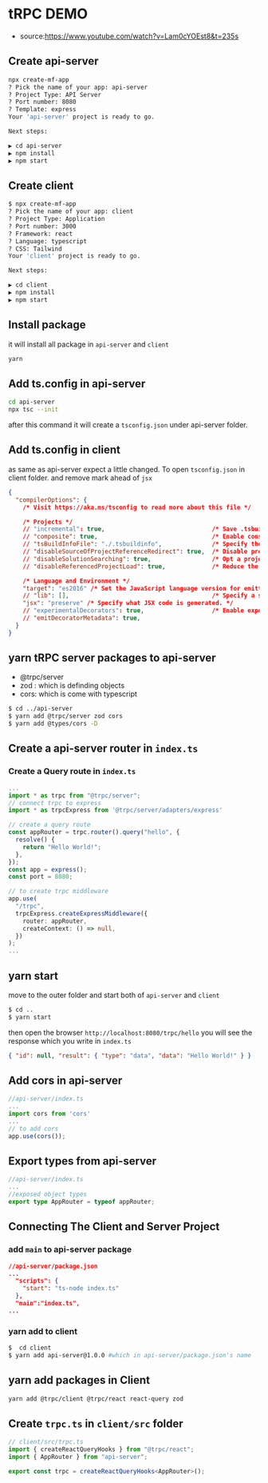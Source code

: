 # tRPC DEMO

- source:https://www.youtube.com/watch?v=Lam0cYOEst8&t=235s

## Create api-server

```bash
npx create-mf-app
? Pick the name of your app: api-server
? Project Type: API Server
? Port number: 8080
? Template: express
Your 'api-server' project is ready to go.

Next steps:

▶️ cd api-server
▶️ npm install
▶️ npm start
```

## Create client

```bash
$ npx create-mf-app
? Pick the name of your app: client
? Project Type: Application
? Port number: 3000
? Framework: react
? Language: typescript
? CSS: Tailwind
Your 'client' project is ready to go.

Next steps:

▶️ cd client
▶️ npm install
▶️ npm start
```

## Install package

it will install all package in `api-server` and `client`

```bash
yarn
```

## Add ts.config in api-server

```bash
cd api-server
npx tsc --init
```

after this command it will create a `tsconfig.json` under api-server folder.

## Add ts.config in client

as same as api-server expect a little changed.
To open `tsconfig.json` in client folder.
and remove mark ahead of `jsx`

```json
{
  "compilerOptions": {
    /* Visit https://aka.ms/tsconfig to read more about this file */

    /* Projects */
    // "incremental": true,                              /* Save .tsbuildinfo files to allow for incremental compilation of projects. */
    // "composite": true,                                /* Enable constraints that allow a TypeScript project to be used with project references. */
    // "tsBuildInfoFile": "./.tsbuildinfo",              /* Specify the path to .tsbuildinfo incremental compilation file. */
    // "disableSourceOfProjectReferenceRedirect": true,  /* Disable preferring source files instead of declaration files when referencing composite projects. */
    // "disableSolutionSearching": true,                 /* Opt a project out of multi-project reference checking when editing. */
    // "disableReferencedProjectLoad": true,             /* Reduce the number of projects loaded automatically by TypeScript. */

    /* Language and Environment */
    "target": "es2016" /* Set the JavaScript language version for emitted JavaScript and include compatible library declarations. */,
    // "lib": [],                                        /* Specify a set of bundled library declaration files that describe the target runtime environment. */
    "jsx": "preserve" /* Specify what JSX code is generated. */
    // "experimentalDecorators": true,                   /* Enable experimental support for TC39 stage 2 draft decorators. */
    // "emitDecoratorMetadata": true,
  }
}
```

## yarn tRPC server packages to api-server

- @trpc/server
- zod : which is definding objects
- cors: which is come with typescript

```bash
$ cd ../api-server
$ yarn add @trpc/server zod cors
$ yarn add @types/cors -D
```

## Create a api-server router in `index.ts`

### Create a Query route in `index.ts`

```typescript
...
import * as trpc from "@trpc/server";
// connect trpc to express
import * as trpcExpress from '@trpc/server/adapters/express'

// create a query route
const appRouter = trpc.router().query("hello", {
  resolve() {
    return "Hello World!";
  },
});
const app = express();
const port = 8080;

// to create trpc middleware
app.use(
  "/trpc",
  trpcExpress.createExpressMiddleware({
    router: appRouter,
    createContext: () => null,
  })
);
...
```

## yarn start

move to the outer folder and start both of `api-server` and `client`

```bash
$ cd ..
$ yarn start
```

then open the browser `http://localhost:8080/trpc/hello`
you will see the response which you write in `index.ts`

```json
{ "id": null, "result": { "type": "data", "data": "Hello World!" } }
```

## Add cors in api-server

```typescript
//api-server/index.ts
...
import cors from 'cors'
...
// to add cors
app.use(cors());
```

## Export types from api-server

```typescript
//api-server/index.ts
...
//exposed object types
export type AppRouter = typeof appRouter;
```

## Connecting The Client and Server Project

### add `main` to api-server package

```json
//api-server/package.json
...
  "scripts": {
    "start": "ts-node index.ts"
  },
  "main":"index.ts",
...
```

### yarn add to client

```bash
$  cd client
$ yarn add api-server@1.0.0 #which in api-server/package.json's name
```

## yarn add packages in Client

```bash
yarn add @trpc/client @trpc/react react-query zod
```

## Create `trpc.ts` in `client/src` folder

```ts
// client/src/trpc.ts
import { createReactQueryHooks } from "@trpc/react";
import { AppRouter } from "api-server";

export const trpc = createReactQueryHooks<AppRouter>();
```
